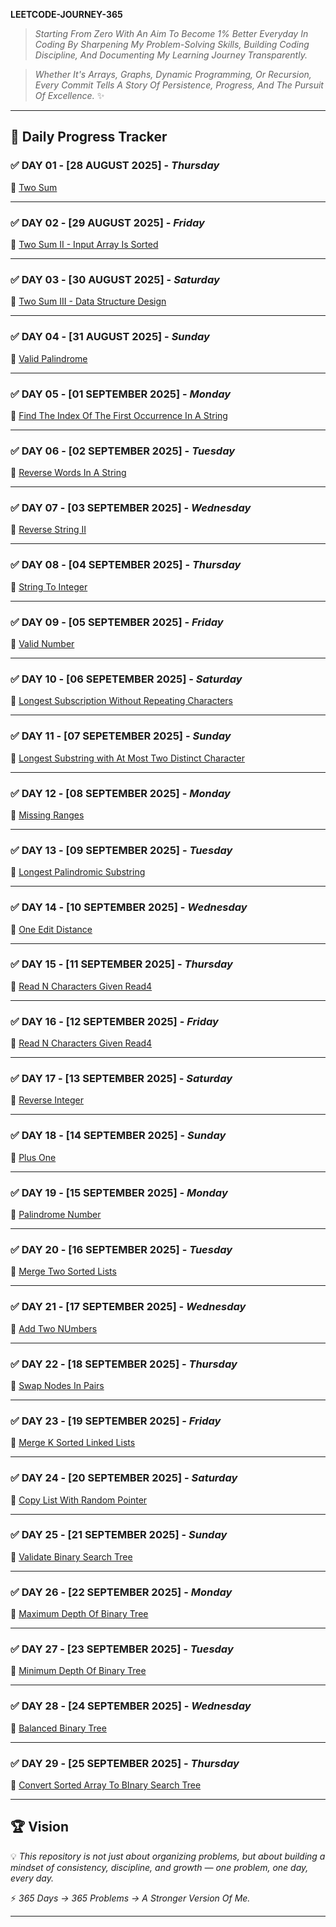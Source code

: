 **LEETCODE-JOURNEY-365**

> *Starting From Zero With An Aim To Become 1% Better Everyday In Coding By Sharpening My Problem-Solving Skills, Building Coding Discipline, And Documenting My Learning Journey Transparently.*

> *Whether It's Arrays, Graphs, Dynamic Programming, Or Recursion, Every Commit Tells A Story Of Persistence, Progress, And The Pursuit Of Excellence.* ✨

---

## 📅 Daily Progress Tracker  

### ✅ DAY 01 - [28 AUGUST 2025] - *Thursday*  
🔗 [Two Sum](https://leetcode.com/problems/two-sum/description/)  

---

### ✅ DAY 02 - [29 AUGUST 2025] - *Friday*  
🔗 [Two Sum II - Input Array Is Sorted](https://leetcode.com/problems/two-sum-ii-input-array-is-sorted/description/)  

---

### ✅ DAY 03 - [30 AUGUST 2025] - *Saturday*  
🔗 [Two Sum III - Data Structure Design](https://leetcode.com/problems/two-sum-iii-data-structure-design/description/)  

---

### ✅ DAY 04 - [31 AUGUST 2025] - *Sunday*  
🔗 [Valid Palindrome](https://leetcode.com/problems/valid-palindrome/description/)  

---

### ✅ DAY 05 - [01 SEPTEMBER 2025] - *Monday*  
🔗 [Find The Index Of The First Occurrence In A String](https://leetcode.com/problems/find-the-index-of-the-first-occurrence-in-a-string/description/)  

---

### ✅ DAY 06 - [02 SEPTEMBER 2025] - *Tuesday*  
🔗 [Reverse Words In A String](https://leetcode.com/problems/reverse-words-in-a-string/)  

---

### ✅ DAY 07 - [03 SEPTEMBER 2025] - *Wednesday*  
🔗 [Reverse String II](https://leetcode.com/problems/reverse-string-ii/description/)  

---

### ✅ DAY 08 - [04 SEPTEMBER 2025] - *Thursday*
🔗 [String To Integer](https://leetcode.com/problems/string-to-integer-atoi/description/)

---

### ✅ DAY 09 - [05 SEPTEMBER 2025] - *Friday*
🔗 [Valid Number](https://leetcode.com/problems/valid-number/description/)

---

### ✅ DAY 10 - [06 SEPETEMBER 2025] - *Saturday*
🔗 [Longest Subscription Without Repeating Characters](https://leetcode.com/problems/longest-substring-without-repeating-characters/description/)

---

### ✅ DAY 11 - [07 SEPETEMBER 2025] - *Sunday*
🔗 [Longest Substring with At Most Two Distinct Character](https://leetcode.com/problems/longest-substring-with-at-most-two-distinct-characters/description/)

---

### ✅ DAY 12 - [08 SEPTEMBER 2025] - *Monday*
🔗 [Missing Ranges](https://leetcode.com/problems/missing-ranges/description/)

---

### ✅ DAY 13 - [09 SEPTEMBER 2025] - *Tuesday*
🔗 [Longest Palindromic Substring](https://leetcode.com/problems/longest-palindromic-substring/description/)

---

### ✅ DAY 14 - [10 SEPTEMBER 2025] - *Wednesday*
🔗 [One Edit Distance](https://leetcode.com/problems/one-edit-distance/description/)

---

### ✅ DAY 15 - [11 SEPTEMBER 2025] - *Thursday*
🔗 [Read N Characters Given Read4](https://leetcode.com/problems/read-n-characters-given-read4/description/)

---

### ✅ DAY 16 - [12 SEPTEMBER 2025] - *Friday*
🔗 [Read N Characters Given Read4](https://leetcode.com/problems/read-n-characters-given-read4-ii-call-multiple-times/description/)

---

### ✅ DAY 17 - [13 SEPTEMBER 2025] - *Saturday*
🔗 [Reverse Integer](https://leetcode.com/problems/reverse-integer/description/)

---

### ✅ DAY 18 - [14 SEPTEMBER 2025] - *Sunday*
🔗 [Plus One](https://leetcode.com/problems/plus-one/description/)

---

### ✅ DAY 19 - [15 SEPTEMBER 2025] - *Monday*
🔗 [Palindrome Number](https://leetcode.com/problems/palindrome-number/description/)

---

### ✅ DAY 20 - [16 SEPTEMBER 2025] - *Tuesday*
🔗 [Merge Two Sorted Lists](https://leetcode.com/problems/merge-two-sorted-lists/)

---

### ✅ DAY 21 - [17 SEPTEMBER 2025] - *Wednesday*
🔗 [Add Two NUmbers](https://leetcode.com/problems/add-two-numbers/description/)

---

### ✅ DAY 22 - [18 SEPTEMBER 2025] - *Thursday*
🔗 [Swap Nodes In Pairs](https://leetcode.com/problems/swap-nodes-in-pairs/description/)

---

### ✅ DAY 23 - [19 SEPTEMBER 2025] - *Friday*
🔗 [Merge K Sorted Linked Lists](https://leetcode.com/problems/merge-k-sorted-lists/description/)

---

### ✅ DAY 24 - [20 SEPTEMBER 2025] - *Saturday*
🔗 [Copy List With Random Pointer](https://leetcode.com/problems/copy-list-with-random-pointer/description/)

---


### ✅ DAY 25 - [21 SEPTEMBER 2025] - *Sunday*
🔗 [Validate Binary Search Tree](https://leetcode.com/problems/validate-binary-search-tree/)

---

### ✅ DAY 26 - [22 SEPTEMBER 2025] - *Monday*
🔗 [Maximum Depth Of Binary Tree](https://leetcode.com/problems/maximum-depth-of-binary-tree/description/)

---

### ✅ DAY 27 - [23 SEPTEMBER 2025] - *Tuesday*
🔗 [Minimum Depth Of Binary Tree](https://leetcode.com/problems/minimum-depth-of-binary-tree/description/)

---


### ✅ DAY 28 - [24 SEPTEMBER 2025] - *Wednesday*
🔗 [Balanced Binary Tree](https://leetcode.com/problems/balanced-binary-tree/description/)

---

### ✅ DAY 29 - [25 SEPTEMBER 2025] - *Thursday*
🔗 [Convert Sorted Array To BInary Search Tree](https://leetcode.com/problems/convert-sorted-array-to-binary-search-tree/description/)

---

## 🏆 Vision  
💡 *This repository is not just about organizing problems, but about building a mindset of consistency, discipline, and growth — one problem, one day, every day.*  

⚡ *365 Days → 365 Problems → A Stronger Version Of Me.*  

---

